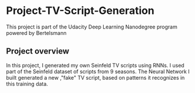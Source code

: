 # Project-TV-Script-Generation
This project is part of the Udacity Deep Learning Nanodegree program powered by Bertelsmann

## Project overview

In this project, I generated my own Seinfeld TV scripts using RNNs. I used part of the Seinfeld dataset of scripts from 9 seasons. The Neural Network I built generated a new ,"fake" TV script, based on patterns it recognizes in this training data.
